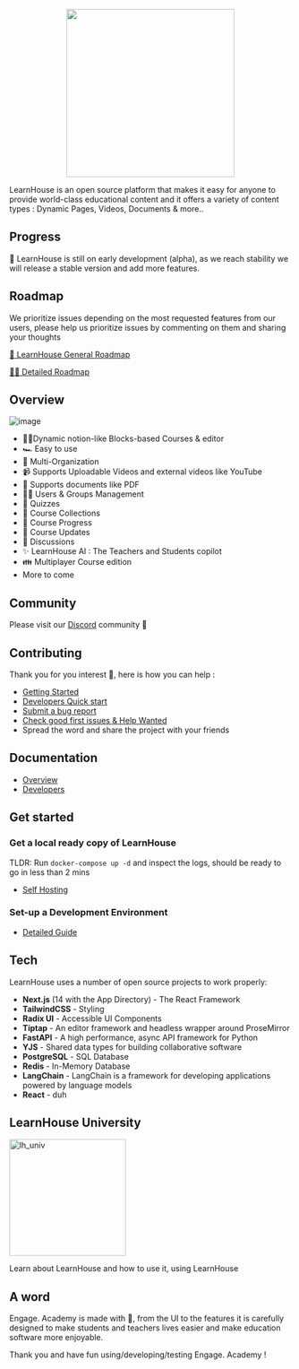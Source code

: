 <p align="center">
  <a href="https://learnhouse.app">
    <img src=".github/images/readme.png" height="300">
  </a>
</p>

LearnHouse is an open source platform that makes it easy for anyone to provide world-class educational content and it offers a variety of content types : Dynamic Pages, Videos, Documents & more..

## Progress

🚧 LearnHouse is still on early development (alpha), as we reach stability we will release a stable version and add more features.

## Roadmap

We prioritize issues depending on the most requested features from our users, please help us prioritize issues by commenting on them and sharing your thoughts

[🚢 LearnHouse General Roadmap](https://www.learnhouse.app/roadmap)

[👨‍💻 Detailed Roadmap](https://github.com/orgs/learnhouse/projects/4/views/1)

## Overview

![image](https://docs.learnhouse.app/img/pages/features.png)

- 📄✨Dynamic notion-like Blocks-based Courses & editor
- 🏎️ Easy to use
- 👥 Multi-Organization
- 📹 Supports Uploadable Videos and external videos like YouTube
- 📄 Supports documents like PDF
- 👨‍🎓 Users & Groups Management
- 🙋 Quizzes
- 🍱 Course Collections
- 👟 Course Progress
- 🛜 Course Updates
- 💬 Discussions
- ✨ LearnHouse AI : The Teachers and Students copilot
- 👪 Multiplayer Course edition
- More to come

## Community

Please visit our [Discord](https://discord.gg/CMyZjjYZ6x) community 👋

## Contributing

Thank you for you interest 💖, here is how you can help :

- [Getting Started](/CONTRIBUTING.md)
- [Developers Quick start](https://docs.learnhouse.app/setup-dev-environment)
- [Submit a bug report](https://github.com/learnhouse/learnhouse/issues/new?assignees=&labels=bug%2Ctriage&projects=&template=bug.yml&title=%5BBug%5D%3A+)
- [Check good first issues & Help Wanted](https://github.com/learnhouse/learnhouse/issues?q=is%3Aopen+is%3Aissue+label%3A%22good+first+issue%22+label%3A%22help+wanted%22)
- Spread the word and share the project with your friends

## Documentation

- [Overview](https://docs.learnhouse.app)
- [Developers](https://docs.learnhouse.app/setup-dev-environment)

## Get started

### Get a local ready copy of LearnHouse

TLDR: Run `docker-compose up -d` and inspect the logs, should be ready to go in less than 2 mins

- [Self Hosting](https://docs.learnhouse.app/self-hosting/hosting-guide)

### Set-up a Development Environment

- [Detailed Guide](https://docs.learnhouse.app/setup-dev-environment)

## Tech

LearnHouse uses a number of open source projects to work properly:

- **Next.js** (14 with the App Directory) - The React Framework
- **TailwindCSS** - Styling
- **Radix UI** - Accessible UI Components
- **Tiptap** - An editor framework and headless wrapper around ProseMirror
- **FastAPI** - A high performance, async API framework for Python
- **YJS** - Shared data types for building collaborative software
- **PostgreSQL** - SQL Database
- **Redis** - In-Memory Database
- **LangChain** - LangChain is a framework for developing applications powered by language models
- **React** - duh

## LearnHouse University

<a href="https://university.learnhouse.io">
<img width="208" alt="lh_univ" src="https://github.com/learnhouse/learnhouse/assets/29493708/72a892cd-7c5a-4437-9130-ff1682a10b24">
</a>

Learn about LearnHouse and how to use it, using LearnHouse

## A word

Engage. Academy is made with 💜, from the UI to the features it is carefully designed to make students and teachers lives easier and make education software more enjoyable.

Thank you and have fun using/developing/testing Engage. Academy !
